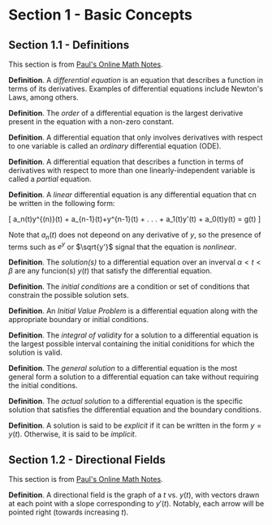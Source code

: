 # Section 1 - Basic Concepts

## Section 1.1 - Definitions

This section is from [Paul's Online Math Notes](https://tutorial.math.lamar.edu/classes/de/Definitions.aspx).

**Definition**. A *differential equation* is an equation that describes a function in terms of its derivatives. Examples of differential equations include Newton's Laws, among others.

**Definition**. The *order* of a differential equation is the largest derivative present in the equation with a non-zero constant.

**Definition**. A differential equation that only involves derivatives with respect to one variable is called an *ordinary* differential equation (ODE).

**Definition**. A differential equation that describes a function in terms of derivatives with respect to more than one linearly-independent variable is called a *partial* equation.

**Definition**. A *linear* differential equation is any differential equation that cn be written in the following form:

\[ a_n(t)y^{(n)}(t) + a_{n-1}(t)+y^{n-1}(t) + . . . + a_1(t)y'(t) + a_0(t)y(t) = g(t) \]

Note that $a_n(t)$ does not depeond on any derivative of $y$, so the presence of terms such as $e^y$ or $\sqrt{y'}$ signal that the equation is *nonlinear*.

**Definition**. The *solution(s)* to a differential equation over an inverval $\alpha < t < \beta$ are any funcion(s) $y(t)$ that satisfy the differential equation.

**Definition**. The *initial conditions* are a condition or set of conditions that constrain the possible solution sets.

**Definition**. An *Initial Value Problem* is a differential equation along with the appropriate boundary or initial conditions.

**Definition**. The *integral of validity* for a solution to a differential equation is the largest possible interval containing the initial coniditions for which the solution is valid.

**Definition**. The *general solution* to a differential equation is the most general form a solution to a differential equation can take without requiring the initial conditions.

**Definition**. The *actual solution* to a differential equation is the specific solution that satisfies the differential equation and the boundary conditions.

**Definition**. A solution is said to be *explicit* if it can be written in the form $y = y(t)$. Otherwise, it is said to be *implicit*.

## Section 1.2 - Directional Fields

This section is from [Paul's Online Math Notes](https://tutorial.math.lamar.edu/Classes/DE/DirectionFields.aspx).

**Definition**. A directional field is the graph of a $t$ vs. $y(t)$, with vectors drawn at each point with a slope corresponding to $y'(t)$. Notably, each arrow will be pointed right (towards increasing $t$).